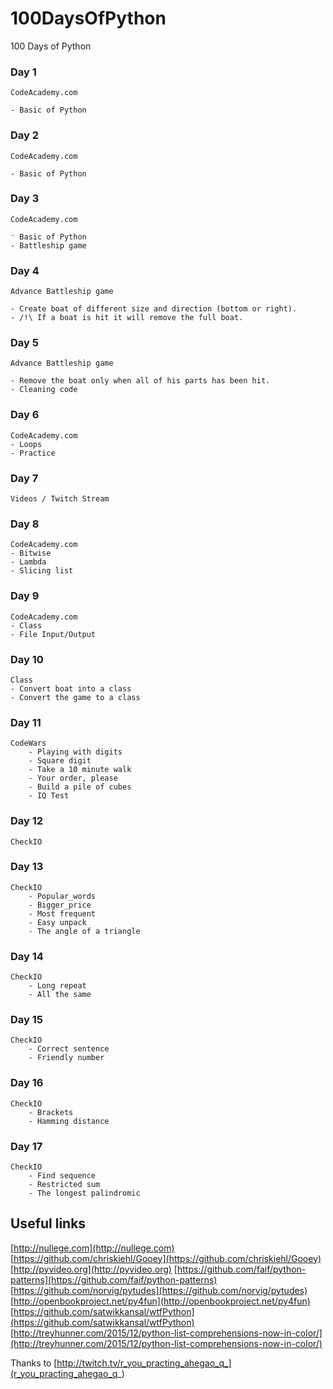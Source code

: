 # 100DaysOfPython
100 Days of Python

### Day 1
    CodeAcademy.com

    - Basic of Python

### Day 2
    CodeAcademy.com

    - Basic of Python

### Day 3
    CodeAcademy.com

    ⁻ Basic of Python
    - Battleship game
### Day 4
    Advance Battleship game

    - Create boat of different size and direction (bottom or right).
    - /!\ If a boat is hit it will remove the full boat.

### Day 5
    Advance Battleship game

    - Remove the boat only when all of his parts has been hit.
    - Cleaning code

### Day 6
    CodeAcademy.com
    - Loops
    - Practice

### Day 7
    Videos / Twitch Stream

### Day 8
    CodeAcademy.com
    - Bitwise
    - Lambda
    - Slicing list

### Day 9
    CodeAcademy.com
    - Class
    - File Input/Output

### Day 10
    Class
    - Convert boat into a class
    - Convert the game to a class

### Day 11
    CodeWars
        - Playing with digits
        - Square digit
        - Take a 10 minute walk
        - Your order, please
        - Build a pile of cubes
        - IQ Test

### Day 12
    CheckIO

### Day 13
    CheckIO
        - Popular_words
        - Bigger_price
        - Most frequent
        - Easy unpack
        - The angle of a triangle

### Day 14
    CheckIO
        - Long repeat
        - All the same

### Day 15
    CheckIO
        - Correct sentence
        - Friendly number

### Day 16
    CheckIO
        - Brackets
        - Hamming distance

### Day 17
    CheckIO
        - Find sequence
        - Restricted sum
        - The longest palindromic

## Useful links
[http://nullege.com](http://nullege.com)
[https://github.com/chriskiehl/Gooey](https://github.com/chriskiehl/Gooey)
[http://pyvideo.org](http://pyvideo.org)
[https://github.com/faif/python-patterns](https://github.com/faif/python-patterns)
[https://github.com/norvig/pytudes](https://github.com/norvig/pytudes)
[http://openbookproject.net/py4fun](http://openbookproject.net/py4fun)
[https://github.com/satwikkansal/wtfPython](https://github.com/satwikkansal/wtfPython)
[http://treyhunner.com/2015/12/python-list-comprehensions-now-in-color/](http://treyhunner.com/2015/12/python-list-comprehensions-now-in-color/)

Thanks to [http://twitch.tv/r_you_practing_ahegao_q_](r_you_practing_ahegao_q_)
